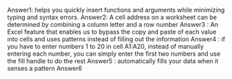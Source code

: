 Answer1: helps you quickly insert functions and arguments while minimizing typing and syntax errors. 
Answer2: A cell address on a worksheet can be determined by combining a column letter and a row number
Answer3 : An Excel feature that enables us to bypass the copy and paste of each value into cells and uses patterns instead of filling out the information
Answer4 : if you have to enter numbers 1 to 20 in cell A1:A20, instead of manually entering each number, you can simply enter the first two numbers and use the fill handle to do the rest
Answer5 : automatically fills your data when it senses a pattern
Answer6
